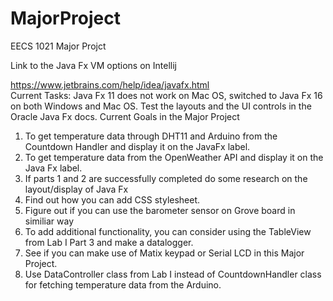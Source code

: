 # MajorProject
EECS 1021 Major Projct

Link to the Java Fx VM options on Intellij<br>

https://www.jetbrains.com/help/idea/javafx.html <br>
Current Tasks:
Java Fx 11 does not work on Mac OS, switched to Java Fx 16 on both Windows and Mac OS.
Test the layouts and the UI controls in the Oracle Java Fx docs.
Current Goals in the Major Project
1. To get temperature data through DHT11 and Arduino from the Countdown Handler
and display it on the JavaFx label.
2. To get temperature data from the OpenWeather API and
display it on the Java Fx label.
3. If parts 1 and 2 are successfully completed do some research on
the layout/display of Java Fx
4. Find out how you can add CSS stylesheet.
5. Figure out if you can use the barometer sensor on Grove board in similiar way
6. To add additional functionality, you can consider using the TableView
from Lab I Part 3 and make a datalogger.
7. See if you can make use of Matix keypad or Serial LCD in this Major Project.
8. Use DataController class from Lab I instead of CountdownHandler class for fetching temperature data from the Arduino.

